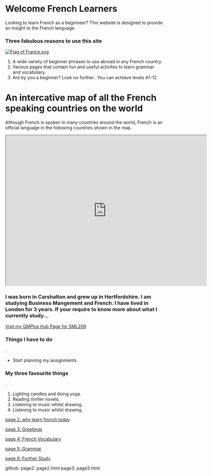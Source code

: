<h1>Welcome French Learners</h1>
<p> Looking to learn French as a beginneer? This website is designed to provide an insight to the French language.
 
 <h3> Three fabulous reasons to use this site </h3>
 
 <p>
<a href="https://en.wikipedia.org/wiki/File:Flag_of_France.svg#/media/File:Flag_of_France.svg">
<img class="imgRight" src="https://upload.wikimedia.org/wikipedia/en/thumb/c/c3/Flag_of_France.svg/1200px-Flag_of_France.svg.png" alt="Flag of France.svg"></a><br>
     <ol>
 <li> A wide variety of beginner phrases to use abroad in any French country. </li>
 <li> Various pages that contain fun and useful activites to learn grammar and vocabulary. </li>
 <li> Are by you a beginner? Look no further...You can achieve levels A1-12. </li>
</ol>
    </p>                                                                                       


<p style="clear:both;"></p>

<h1> An intercative map of all the French speaking countries on the world </h1>

Although French is spoken in many countries around the world, French is an official language in the following countries shown in the map.


<iframe src="https://www.google.com/maps/d/embed?mid=1GwtpxOB108C-ZDzWXY9HzXxil6dBnWXL" width="640" height="480"></iframe>
 <h3>I was born in Carshalton and grew up in Hertfordshire. I am studying Business Mangement and French. I have lived in London for 3 years. If your require to know more about what I currently study...</h3>
<a href="https://hub.qmplus.qmul.ac.uk/view/view.php?profile=ml15258&page=sml209-computers-and-languages-2018-lauren"> Visit my QMPlus Hub Page for SML209</a> 
 <!-- REMOVE THE DASHED LINES -->
 <h3> Things I have to do </h3>.
<ul>
<li> Start planning my assignments.</li>
</ul>
 <!-- MAKE SURE YOU CLOSE THE <ul> TAG - </ul> -->
 
 <!-- REMOVE THE DASHED LINES -->
 
 <h3> My three favourite things </h3>.
 <ol>
 <li> Lighting candles and doing yoga. </li>
 <li> Reading thriller novels. </li>
 <li> Listening to music whilst drawing. </li>
 <li> Listening to music whilst drawing. </li>
</ol>
  
<a href="https://laurenanderson97.github.io/SML209-18/grammar.html">page 2: why learn french today</a>

<a href="https://laurenanderson97.github.io/SML209-18/vocabulary.html">page 3: Greetings</a>

<a href="https://laurenanderson97.github.io/SML209-18/listening.html">page 4: French Vocabulary</a>

<a href="https://laurenanderson97.github.io/SML209-18/reading.html">page 5: Grammar</a>

<a href="https://laurenanderson97.github.io/SML209-18/homework.html">page 6: Further Study</a>




github:
  page2: page2.html
  page3: page3.html
